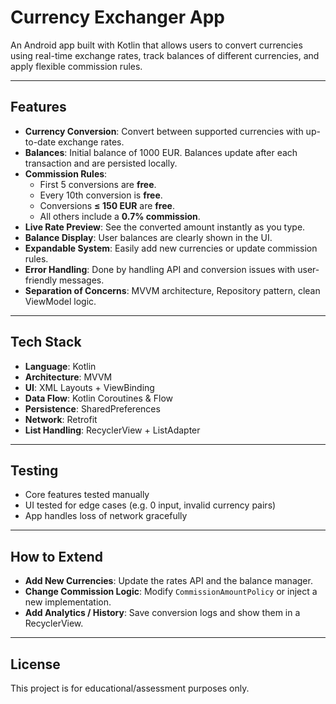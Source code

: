 # Currency Exchanger App

An Android app built with Kotlin that allows users to convert currencies using real-time exchange
rates, track balances of different currencies, and apply flexible commission rules.

---

## Features

- **Currency Conversion**: Convert between supported currencies with up-to-date exchange rates.
- **Balances**: Initial balance of 1000 EUR. Balances update after each transaction and are
  persisted locally.
- **Commission Rules**:
    - First 5 conversions are **free**.
    - Every 10th conversion is **free**.
    - Conversions **≤ 150 EUR** are **free**.
    - All others include a **0.7% commission**.
- **Live Rate Preview**: See the converted amount instantly as you type.
- **Balance Display**: User balances are clearly shown in the UI.
- **Expandable System**: Easily add new currencies or update commission rules.
- **Error Handling**:  Done by handling API and conversion issues with user-friendly messages.
- **Separation of Concerns**: MVVM architecture, Repository pattern, clean ViewModel logic.

---

## Tech Stack

- **Language**: Kotlin
- **Architecture**: MVVM
- **UI**: XML Layouts + ViewBinding
- **Data Flow**: Kotlin Coroutines & Flow
- **Persistence**: SharedPreferences
- **Network**: Retrofit
- **List Handling**: RecyclerView + ListAdapter

---

## Testing

- Core features tested manually
- UI tested for edge cases (e.g. 0 input, invalid currency pairs)
- App handles loss of network gracefully

---

## How to Extend

- **Add New Currencies**: Update the rates API and the balance manager.
- **Change Commission Logic**: Modify `CommissionAmountPolicy` or inject a new implementation.
- **Add Analytics / History**: Save conversion logs and show them in a RecyclerView.

---

## License

This project is for educational/assessment purposes only.

